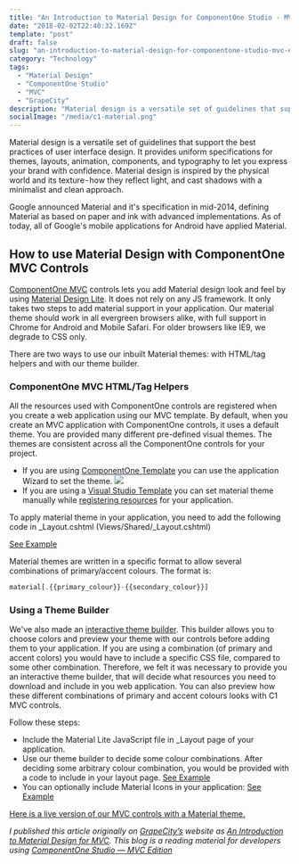 ```yaml
---
title: "An Introduction to Material Design for ComponentOne Studio - MVC Edition"
date: "2018-02-02T22:40:32.169Z"
template: "post"
draft: false
slug: "an-introduction-to-material-design-for-componentone-studio-mvc-edition"
category: "Technology"
tags:
  - "Material Design"
  - "ComponentOne Studio"
  - "MVC"
  - "GrapeCity"
description: "Material design is a versatile set of guidelines that support the best practices of user interface design. It provides uniform specifications for themes, layouts, animation, components, and…"
socialImage: "/media/c1-material.png"
---
```


Material design is a versatile set of guidelines that support the best practices of user interface design. It provides uniform specifications for themes, layouts, animation, components, and typography to let you express your brand with confidence. Material design is inspired by the physical world and its texture - how they reflect light, and cast shadows with a minimalist and clean approach.

Google announced Material and it's specification in mid-2014, defining Material as based on paper and ink with advanced implementations. As of today, all of Google's mobile applications for Android have applied Material.

## How to use Material Design with ComponentOne MVC Controls

[ComponentOne MVC](https://www.grapecity.com/en/aspnet-mvc) controls lets you add Material design look and feel by using [Material Design Lite](https://getmdl.io/started/index.html#download). It does not rely on any JS framework. It only takes two steps to add material support in your application. Our material theme should work in all evergreen browsers alike, with full support in Chrome for Android and Mobile Safari. For older browsers like IE9, we degrade to CSS only.

There are two ways to use our inbuilt Material themes: with HTML/tag helpers and with our theme builder.

### ComponentOne MVC HTML/Tag Helpers

All the resources used with ComponentOne controls are registered when you create a web application using our MVC template. By default, when you create an MVC application with ComponentOne controls, it uses a default theme. You are provided many different pre-defined visual themes. The themes are consistent across all the ComponentOne controls for your project.

- If you are using [ComponentOne Template](http://help.grapecity.com/componentone/NetHelp/c1mvchelpers/webframe.html#Using%20C1%20Template.html) you can use the application Wizard to set the theme.
![](https://miro.medium.com/max/840/1*-RciWmhdAsN-qfzV-sxnJg.png)
- If you are using a [Visual Studio Template](http://help.grapecity.com/componentone/NetHelp/c1mvchelpers/UsingVSTemplate.html) you can set material theme manually while [registering resources](http://help.grapecity.com/componentone/NetHelp/c1mvchelpers/RegisteringResources.html) for your application.

To apply material theme in your application, you need to add the following code in _Layout.cshtml (Views/Shared/_Layout.cshtml)

[See Example](https://gist.github.com/iwannabebot/04ac1db9b5bafbc280979a8b9a4fbcff)

Material themes are written in a specific format to allow several combinations of primary/accent colours. The format is:

```js
material[.{{primary_colour}}-{{secondary_colour}}]
```

### Using a Theme Builder
We've also made an [interactive theme builder](https://demos.wijmo.com/5/Angular/MaterialDesignLite/MaterialDesignLite/). This builder allows you to choose colors and preview your theme with our controls before adding them to your application. If you are using a combination (of primary and accent colors) you would have to include a specific CSS file, compared to some other combination. Therefore, we felt it was necessary to provide you an interactive theme builder, that will decide what resources you need to download and include in you web application.
You can also preview how these different combinations of primary and accent colours looks with C1 MVC controls.

Follow these steps:
- Include the Material Lite JavaScript file in _Layout page of your application.
- Use our theme builder to decide some colour combinations. After deciding some arbitrary colour combination, you would be provided with a code to include in your layout page. 
[See Example](https://gist.github.com/iwannabebot/8b510f41e0ccef2f2f53eab4a87acc50)
- You can optionally include Material Icons in your application:
[See Example](https://gist.github.com/iwannabebot/e99e4697c13389f4813ed7498ddd2afe)

[Here is a live version of our MVC controls with a Material theme.](https://demos.componentone.com/ASPNET/MVCExplorer/FlexGrid?theme=material.indigo-pink)

*I published this article originally on [GrapeCity’s](https://www.grapecity.com/en/) website as [An Introduction to Material Design for MVC](https://www.grapecity.com/en/blogs/introduction-to-material-design-for-mvc). This blog is a reading material for developers using [ComponentOne Studio — MVC Edition](https://www.grapecity.com/en/aspnet-mvc)*